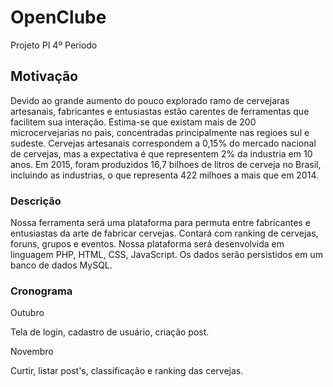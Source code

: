 # OpenClube 
Projeto PI 4º Periodo

## Motivação

Devido ao grande aumento do pouco explorado ramo de cervejaras artesanais, fabricantes e entusiastas estão carentes de ferramentas que facilitem sua interação. Estima-se que existam mais de 200 microcervejarias no pais, concentradas principalmente nas regioes sul e sudeste. Cervejas artesanais correspondem a 0,15% do mercado nacional de cervejas, mas a expectativa é que representem 2% da industria em 10 anos. Em 2015, foram produzidos 16,7 bilhoes de litros de cerveja no Brasil, incluindo as industrias, o que representa 422 milhoes a mais que em 2014.

### Descrição

Nossa ferramenta será uma plataforma para permuta entre fabricantes e entusiastas da arte de fabricar cervejas.
Contará com ranking de cervejas, foruns, grupos e eventos. 
Nossa plataforma será desenvolvida em linguagem PHP, HTML, CSS, JavaScript. Os dados serão persistidos em um banco de dados MySQL.

### Cronograma

 Outubro
 
 Tela de login, cadastro de usuário, criação post.
 
 Novembro

Curtir, listar post's, classificação e ranking das cervejas. 
